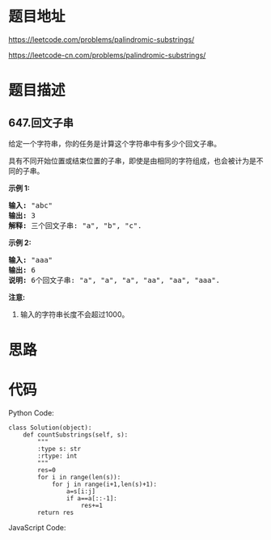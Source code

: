# 题目地址
https://leetcode.com/problems/palindromic-substrings/

https://leetcode-cn.com/problems/palindromic-substrings/
# 题目描述
## 647.回文子串
<p>给定一个字符串，你的任务是计算这个字符串中有多少个回文子串。</p>

<p>具有不同开始位置或结束位置的子串，即使是由相同的字符组成，也会被计为是不同的子串。</p>

<p><strong>示例 1:</strong></p>

<pre>
<strong>输入:</strong> &quot;abc&quot;
<strong>输出:</strong> 3
<strong>解释:</strong> 三个回文子串: &quot;a&quot;, &quot;b&quot;, &quot;c&quot;.
</pre>

<p><strong>示例 2:</strong></p>

<pre>
<strong>输入:</strong> &quot;aaa&quot;
<strong>输出:</strong> 6
<strong>说明:</strong> 6个回文子串: &quot;a&quot;, &quot;a&quot;, &quot;a&quot;, &quot;aa&quot;, &quot;aa&quot;, &quot;aaa&quot;.
</pre>

<p><strong>注意:</strong></p>

<ol>
	<li>输入的字符串长度不会超过1000。</li>
</ol>

# 思路

# 代码
Python Code:

```
class Solution(object):
    def countSubstrings(self, s):
        """
        :type s: str
        :rtype: int
        """
        res=0
        for i in range(len(s)):
            for j in range(i+1,len(s)+1):
                a=s[i:j]
                if a==a[::-1]:
                    res+=1
        return res
```
JavaScript Code:

```

```
